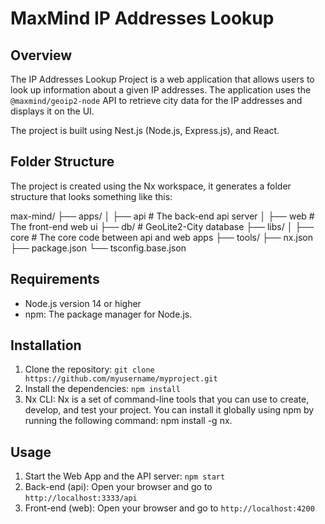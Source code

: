 # MaxMind IP Addresses Lookup

## Overview

The IP Addresses Lookup Project is a web application that allows users to look up information about a given IP addresses. The application uses the `@maxmind/geoip2-node` API to retrieve city data for the IP addresses and displays it on the UI.

The project is built using Nest.js (Node.js, Express.js), and React.

## Folder Structure

 The project is created using the Nx workspace, it generates a folder structure that looks something like this:

max-mind/
├── apps/
│   ├── api          # The back-end api server
│   ├── web          # The front-end web ui
├── db/              # GeoLite2-City database
├── libs/
│   ├── core          # The core code between api and web apps
├── tools/
├── nx.json
├── package.json
└── tsconfig.base.json

## Requirements

- Node.js version 14 or higher
- npm: The package manager for Node.js.

## Installation

1. Clone the repository: `git clone https://github.com/myusername/myproject.git`
2. Install the dependencies: `npm install`
3. Nx CLI: Nx is a set of command-line tools that you can use to create, develop, and test your project. You can install it globally using npm by running the following command: npm install -g nx.

## Usage

1. Start the Web App and the API server: `npm start`
2. Back-end (api): Open your browser and go to `http://localhost:3333/api`
3. Front-end (web): Open your browser and go to `http://localhost:4200`
